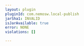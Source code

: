 ```yaml
---
layout: plugin
pluginId: com.nemosw.local-publish
jarSha1: INVALID
isJarAvailable: true
error: NONE
violations: []

---
```

